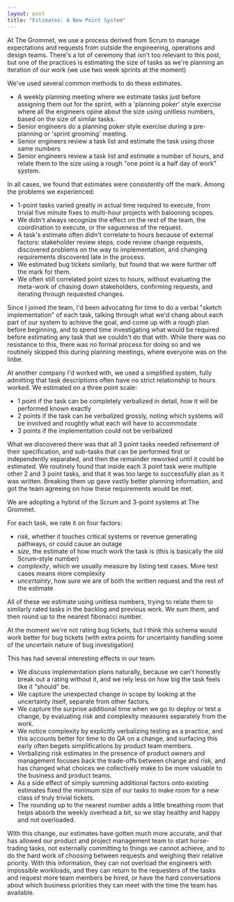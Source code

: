 ```yaml
---
layout: post
title: "Estimates: A New Point System"
---
```


At The Grommet, we use a process derived from Scrum to manage expectations and requests from outside the engineering, operations and design teams. There's a lot of ceremony that isn't too relevant to this post, but one of the practices is estimating the size of tasks as we're planning an iteration of our work (we use two week sprints at the moment)

We've used several common methods to do these estimates. 

- A weekly planning meeting where we estimate tasks just before assigning them out for the sprint, with a 'planning poker' style exercise where all the engineers opine about the size using unitless numbers, based on the size of similar tasks.
- Senior engineers do a planning poker style exercise during a pre-planning or 'sprint grooming' meeting.
- Senior engineers review a task list and estimate the task using those same numbers
- Senior engineers review a task list and estimate a number of hours, and relate them to the size using a rough "one point is a half day of work" system.

In all cases, we found that estimates were consistently off the mark. Among the problems we experienced:

- 1-point tasks varied greatly in actual time required to execute, from trivial five minute fixes to multi-hour projects with balooning scopes.
- We didn't always recognize the effect on the rest of the team, the coordination to execute, or the vagueness of the request.
- A task's estimate often didn't correlate to hours because of external factors: stakeholder review steps, code review change requests, discovered problems on the way to implementation, and changing requirements discovered late in the process.
- We estimated bug tickets similarly, but found that we were further off the mark for them.
- We often still correlated point sizes to hours, without evaluating the meta-work of chasing down stakeholders, confirming requests, and iterating through requested changes.

Since I joined the team, I'd been advocating for time to do a verbal "sketch implementation" of each task, talking through what we'd chang about each part of our system to achieve the goal, and come up with a rough plan before beginning, and to spend time investigating what would be required before estimating any task that we couldn't do that with.  While there was no resistance to this, there was no formal process for doing so and we routinely skipped this during planning meetings, where everyone was on the linbe.

At another company I'd worked with, we used a simplified system, fully admitting that task descriptions often have no strict relationship to hours worked. We estimated on a three point scale:

- 1 point if the task can be completely verbalized in detail, how it will be performed known exactly
- 2 points if the task can be verbalized grossly, noting which systems will be involved and roughtly what each will have to accommodate
- 3 points if the implementation could not be verbalized

What we discovered there was that all 3 point tasks needed refinement of their specification, and sub-tasks that can be performed first or independently separated, and then the remainder reworked until it could be estimated. We routinely found that inside each 3 point task were multiple other 2 and 3 point tasks, and that it was too large to successfully plan as it was written. Breaking them up gave vastly better planning information, and got the team agreeing on how these requirements would be met.

We are adopting a hybrid of the Scrum and 3-point systems at The Grommet.

For each task, we rate it on four factors:

- _risk_, whether it touches critical systems or revenue generating pathways, or could cause an outage
- _size_, the estimate of how much work the task is (this is basically the old Scrum-style number)
- _complexity_, which we usually measure by listing test cases. More test cases means more complexity
- _uncertainty_, how sure we are of both the written request and the rest of the estimate

All of these we estimate using unitless numbers, trying to relate them to similarly rated tasks in the backlog and previous work. We sum them, and then round up to the nearest fibonacci number.

At the moment we're not rating bug tickets, but I think this schema would work better for bug tickets (with extra points for uncertainty handling some of the uncertain nature of bug investigation)

This has had several interesting effects in our team.

- We discuss implementation plans naturally, because we can't honestly break out a rating without it, and we rely less on how big the task feels like it "should" be.
- We capture the unexpected change in scope by looking at the uncertainty itself, separate from other factors.
- We capture the surprise additional time when we go to deploy or test a change, by evaluating risk and complexity measures separately from the work.
- We notice complexity by explicitly verbalizing testing as a practice, and this accounts better for time to do QA on a change, and surfacing this early often begets simplifications by product team members.
- Verbalizing risk estimates in the presence of product owners and management focuses back the trade-offs between change and risk, and has changed what choices we collectively make to be more valuable to the business and product teams.
- As a side effect of simply summing additional factors onto existing estimates fixed the minimum size of our tasks to make room for a new class of truly trivial tickets.
- The rounding up to the nearest number adds a little breathing room that helps absorb the weekly overhead a bit, so we stay healthy and happy and not overloaded.

With this change, our estimates have gotten much more accurate, and that has allowed our product and project management team to start horse-trading tasks, not externally committing to things we cannot achieve, and to do the hard work of choosing between requests and weighing their relative priority. With this information, they can not overload the engineers with impossible workloads, and they can return to the requesters of the tasks and request more team members be hired, or have the hard conversations about which business priorities they can meet with the time the team has available.
